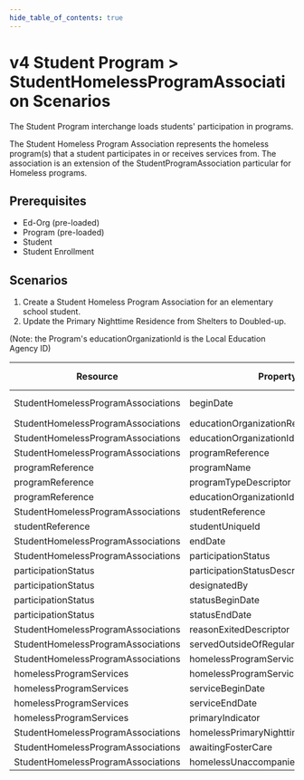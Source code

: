 ```yaml
---
hide_table_of_contents: true
---
```


# v4 Student Program > StudentHomelessProgramAssociation Scenarios

The Student Program interchange loads students' participation in programs.

The Student Homeless Program Association represents the homeless program(s) that
a student participates in or receives services from. The association is an
extension of the StudentProgramAssociation particular for Homeless programs.

## Prerequisites

* Ed-Org (pre-loaded)
* Program (pre-loaded)
* Student
* Student Enrollment

## Scenarios

1. Create a Student Homeless Program Association for an elementary school
   student.
2. Update the Primary Nighttime Residence from Shelters to Doubled-up.

(Note: the Program's educationOrganizationId is the Local Education Agency ID)

| Resource                           | Property Name                               | Is Collection | Data Type                                   | Required / Optional | Scenario 1: POST             | Scenario 2: PUT               |
| ---------------------------------- | ------------------------------------------- | ------------- | ------------------------------------------- | ------------------- | ---------------------------- | ------------------------------ |
| StudentHomelessProgramAssociations | beginDate                                   | FALSE         | date                                        | REQUIRED            | 8/23/[Current School Year] | 8/23/[Current School Year]     |
| StudentHomelessProgramAssociations | educationOrganizationReference              | FALSE         | educationOrganizationReference              | REQUIRED            |                              |                              |
| StudentHomelessProgramAssociations | educationOrganizationId                     | FALSE         | integer                                     | REQUIRED            | 255901                       | 255901                       |
| StudentHomelessProgramAssociations | programReference                            | FALSE         | programReference                            | REQUIRED            |                              |                              |
| programReference                   | programName                                 | FALSE         | string                                      | REQUIRED            | Homeless                     | Homeless                     |
| programReference                   | programTypeDescriptor                       | FALSE         | programTypeDescriptor                       | REQUIRED            | Homeless                     | Homeless                     |
| programReference                   | educationOrganizationId                     | FALSE         | integer                                     | REQUIRED            | 255901                       | 255901                       |
| StudentHomelessProgramAssociations | studentReference                            | FALSE         | studentReference                            | REQUIRED            |                              |                              |
| studentReference                   | studentUniqueId                             | FALSE         | string                                      | REQUIRED            | 111111                       | 111111                       |
| StudentHomelessProgramAssociations | endDate                                     | FALSE         | date                                        | OPTIONAL            |                              |                              |
| StudentHomelessProgramAssociations | participationStatus                         | FALSE         | participationStatus[]                       | OPTIONAL            |                              |                              |
| participationStatus                | participationStatusDescriptor               | FALSE         | participationStatus                         | OPTIONAL            |                              |                              |
| participationStatus                | designatedBy                                | FALSE         | string                                      | OPTIONAL            |                              |                              |
| participationStatus                | statusBeginDate                             | FALSE         | date                                        | OPTIONAL            |                              |                              |
| participationStatus                | statusEndDate                               | FALSE         | date                                        | OPTIONAL            |                              |                              |
| StudentHomelessProgramAssociations | reasonExitedDescriptor                      | FALSE         | reasonExitedDescriptor                      | OPTIONAL            |                              |                              |
| StudentHomelessProgramAssociations | servedOutsideOfRegularSession              | FALSE         | boolean                                     | OPTIONAL            |                              |                              |
| StudentHomelessProgramAssociations | homelessProgramServices                     | TRUE          | service[]                                   | OPTIONAL            |                              |                              |
| homelessProgramServices            | homelessProgramServiceDescriptor            | FALSE         | homelessProgramServiceDescriptor            | OPTIONAL            |                              |                              |
| homelessProgramServices            | serviceBeginDate                            | FALSE         | date                                        | OPTIONAL            |                              |                              |
| homelessProgramServices            | serviceEndDate                              | FALSE         | date                                        | OPTIONAL            |                              |                              |
| homelessProgramServices            | primaryIndicator                            | FALSE         | boolean                                     | OPTIONAL            |                              |                              |
| StudentHomelessProgramAssociations | homelessPrimaryNighttimeResidenceDescriptor | FALSE         | homelessPrimaryNighttimeResidenceDescriptor | REQUIRED            | Shelters                     | Doubled-up                    |
| StudentHomelessProgramAssociations | awaitingFosterCare                         | FALSE         | boolean                                     | OPTIONAL            |                              |                              |
| StudentHomelessProgramAssociations | homelessUnaccompaniedYouth                  | FALSE         | boolean                                     | REQUIRED            | TRUE                         | TRUE                         |
